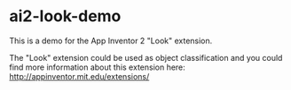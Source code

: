 # ai2-look-demo
This is a demo for the App Inventor 2 "Look" extension.

The "Look" extension could be used as object classification and you could find more information about this extension here: http://appinventor.mit.edu/extensions/
